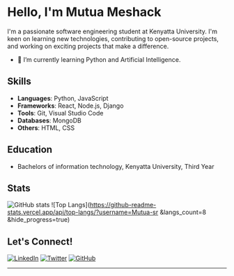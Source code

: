 # Hello, I'm Mutua Meshack

I'm a passionate software engineering student at Kenyatta University. I'm keen on learning new technologies, contributing to open-source projects, and working on exciting projects that make a difference.

- 🌱 I’m currently learning Python and Artificial Intelligence.

## Skills

- **Languages**: Python, JavaScript
- **Frameworks**: React, Node.js, Django
- **Tools**: Git, Visual Studio Code
- **Databases**: MongoDB
- **Others**: HTML, CSS

## Education

- Bachelors of information technology, Kenyatta University, Third Year

## Stats

![GitHub stats](https://github-readme-stats.vercel.app/api?username=Mutua-sr&hide_border&rank_icon=github&show_icons=true&theme=transparent)
![Top Langs](https://github-readme-stats.vercel.app/api/top-langs/?username=Mutua-sr &langs_count=8 &hide_progress=true)

## Let's Connect!

[![LinkedIn](https://img.shields.io/badge/LinkedIn-Connect-blue)](https://www.linkedin.com/in/mutua-m-165217242/)
[![Twitter](https://img.shields.io/badge/Twitter-Follow-blue)](https://twitter.com/s2rMesh/)
[![GitHub](https://img.shields.io/badge/GitHub-Follow-blue)](https://github.com/Mutua-sr/)

---
